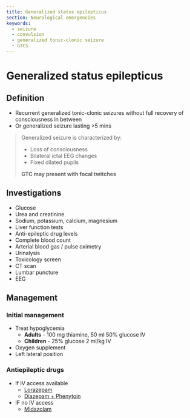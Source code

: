 ```yaml
---
title: Generalized status epilepticus
section: Neurological emergencies
keywords:
  - seizure
  - convulsion
  - generalized tonic-clonic seizure
  - GTCS
---
```


# Generalized status epilepticus

## Definition

- Recurrent generalized tonic-clonic seizures without full recovery of consciousness in between
- Or generalized seizure lasting >5 mins

> Generalized seizure is characterized by:
> - Loss of consciousness
> - Bilateral ictal EEG changes
> - Fixed dilated pupils
>
> **GTC may present with focal twitches**

## Investigations

- Glucose
- Urea and creatinine
- Sodium, potassium, calcium, magnesium
- Liver function tests
- Anti-epileptic drug levels
- Complete blood count
- Arterial blood gas / pulse oximetry
- Urinalysis
- Toxicology screen
- CT scan
- Lumbar puncture
- EEG

## Management

### Initial management

- Treat hypoglycemia
  - **Adults** - 100 mg thiamine, 50 ml 50% glucose IV
  - **Children** - 25% glucose 2 ml/kg IV
- Oxygen supplement
- Left lateral position

### Antiepileptic drugs

- If IV access available
  - [Lorazepam](../drugs/antiepileptics#lorazepam)
  - [Diazepam + Phenytoin](../drugs/antiepileptics#diazepam--phenytoin)
- IF no IV access
  - [Midazolam](../drugs/antiepileptics#midazolam)
